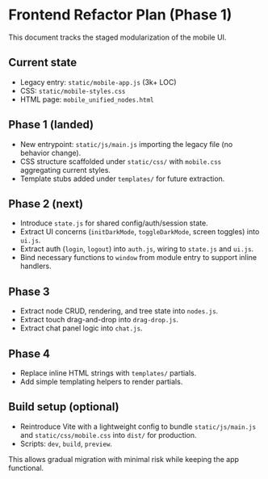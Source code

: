 # Frontend Refactor Plan (Phase 1)

This document tracks the staged modularization of the mobile UI.

## Current state
- Legacy entry: `static/mobile-app.js` (3k+ LOC)
- CSS: `static/mobile-styles.css`
- HTML page: `mobile_unified_nodes.html`

## Phase 1 (landed)
- New entrypoint: `static/js/main.js` importing the legacy file (no behavior change).
- CSS structure scaffolded under `static/css/` with `mobile.css` aggregating current styles.
- Template stubs added under `templates/` for future extraction.

## Phase 2 (next)
- Introduce `state.js` for shared config/auth/session state.
- Extract UI concerns (`initDarkMode`, `toggleDarkMode`, screen toggles) into `ui.js`.
- Extract auth (`login`, `logout`) into `auth.js`, wiring to `state.js` and `ui.js`.
- Bind necessary functions to `window` from module entry to support inline handlers.

## Phase 3
- Extract node CRUD, rendering, and tree state into `nodes.js`.
- Extract touch drag-and-drop into `drag-drop.js`.
- Extract chat panel logic into `chat.js`.

## Phase 4
- Replace inline HTML strings with `templates/` partials.
- Add simple templating helpers to render partials.

## Build setup (optional)
- Reintroduce Vite with a lightweight config to bundle `static/js/main.js` and `static/css/mobile.css` into `dist/` for production.
- Scripts: `dev`, `build`, `preview`.

This allows gradual migration with minimal risk while keeping the app functional.

